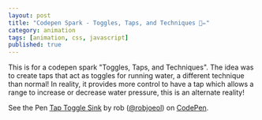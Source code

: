 ```yaml
---
layout: post
title: "Codepen Spark - Toggles, Taps, and Techniques 💫✏️"
category: animation
tags: [animation, css, javascript]
published: true
---
```


This is for a codepen spark "Toggles, Taps, and Techniques". The idea was to create taps that act as toggles for running water, a different technique than normal! In reality, it provides more control to have a tap which allows a range to increase or decrease water pressure, this is an alternate reality!

<p data-height="500" data-theme-id="light" data-slug-hash="KemJOo" data-default-tab="result" data-user="robjoeol" data-embed-version="2" data-pen-title=" Tap Toggle Sink" class="codepen">See the Pen <a href="https://codepen.io/robjoeol/pen/KemJOo/"> Tap Toggle Sink</a> by rob (<a href="https://codepen.io/robjoeol">@robjoeol</a>) on <a href="https://codepen.io">CodePen</a>.</p>
<script async src="https://static.codepen.io/assets/embed/ei.js"></script>
